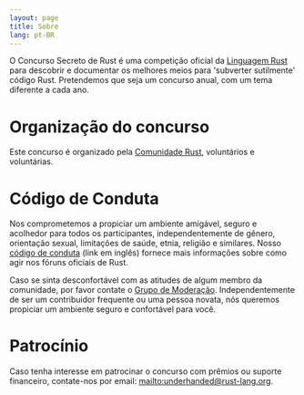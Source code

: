 ```yaml
---
layout: page
title: Sobre
lang: pt-BR
---
```


O Concurso Secreto de Rust é uma competição 
oficial da [Linguagem Rust](https://rust-lang.org) 
para descobrir e documentar os melhores meios para 
'subverter sutilmente' código Rust. Pretendemos que 
seja um concurso anual, com um tema diferente a cada ano.

# Organização do concurso

Este concurso é organizado pela [Comunidade Rust](https://community.rs), 
voluntários e voluntárias.

# Código de Conduta

Nos comprometemos a propiciar um ambiente amigável, seguro e acolhedor para 
todos os participantes, independentemente de gênero, orientação sexual, limitações 
de saúde, etnia, religião e similares. Nosso 
[código de conduta](https://www.rust-lang.org/en-US/conduct.html) 
(link em inglês) fornece mais informações sobre como agir nos fóruns 
oficiais de Rust.

Caso se sinta desconfortável com as atitudes de algum membro da comunidade, 
por favor contate o [Grupo de Moderação](https://www.rust-lang.org/en-US/team.html#Moderation-team). Independentemente de ser um contribuidor 
frequente ou uma pessoa novata, nós queremos propiciar um ambiente 
seguro e confortável para você.

# Patrocínio

Caso tenha interesse em patrocinar o concurso com prêmios ou 
suporte financeiro, contate-nos por email:
<mailto:underhanded@rust-lang.org>.
